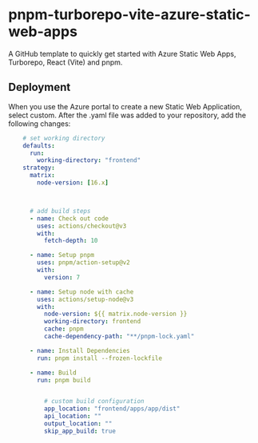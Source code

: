 # pnpm-turborepo-vite-azure-static-web-apps

A GitHub template to quickly get started with Azure Static Web Apps, Turborepo, React (Vite) and pnpm.

## Deployment

When you use the Azure portal to create a new Static Web Application, select custom. After the .yaml file was added to your repository, add the following changes:

```yaml
    # set working directory
    defaults:
      run:
        working-directory: "frontend"
    strategy:
      matrix:
        node-version: [16.x]



      # add build steps
      - name: Check out code
        uses: actions/checkout@v3
        with:
          fetch-depth: 10

      - name: Setup pnpm
        uses: pnpm/action-setup@v2
        with:
          version: 7

      - name: Setup node with cache
        uses: actions/setup-node@v3
        with:
          node-version: ${{ matrix.node-version }}
          working-directory: frontend
          cache: pnpm
          cache-dependency-path: "**/pnpm-lock.yaml"

      - name: Install Dependencies
        run: pnpm install --frozen-lockfile

      - name: Build
        run: pnpm build


          # custom build configuration
          app_location: "frontend/apps/app/dist"
          api_location: ""
          output_location: ""
          skip_app_build: true
```
